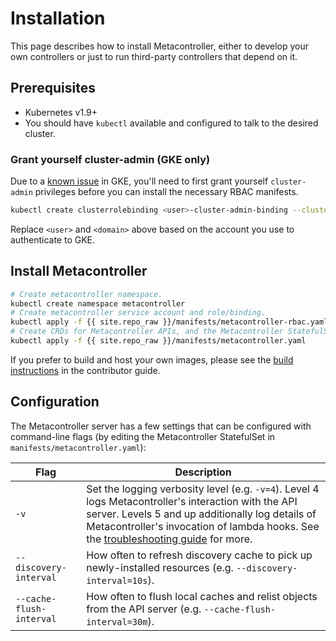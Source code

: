 # Installation

This page describes how to install Metacontroller, either to develop your own
controllers or just to run third-party controllers that depend on it.

## Prerequisites

* Kubernetes v1.9+
* You should have `kubectl` available and configured to talk to the desired cluster.

### Grant yourself cluster-admin (GKE only)

Due to a [known issue](https://cloud.google.com/container-engine/docs/role-based-access-control#defining_permissions_in_a_role)
in GKE, you'll need to first grant yourself `cluster-admin` privileges before
you can install the necessary RBAC manifests.

```sh
kubectl create clusterrolebinding <user>-cluster-admin-binding --clusterrole=cluster-admin --user=<user>@<domain>
```

Replace `<user>` and `<domain>` above based on the account you use to authenticate to GKE.

## Install Metacontroller

```sh
# Create metacontroller namespace.
kubectl create namespace metacontroller
# Create metacontroller service account and role/binding.
kubectl apply -f {{ site.repo_raw }}/manifests/metacontroller-rbac.yaml
# Create CRDs for Metacontroller APIs, and the Metacontroller StatefulSet.
kubectl apply -f {{ site.repo_raw }}/manifests/metacontroller.yaml
```

If you prefer to build and host your own images, please see the
[build instructions](../contrib/build.md) in the contributor guide.

## Configuration

The Metacontroller server has a few settings that can be configured
with command-line flags (by editing the Metacontroller StatefulSet
in `manifests/metacontroller.yaml`):

| Flag | Description |
| ---- | ----------- |
| `-v` | Set the logging verbosity level (e.g. `-v=4`). Level 4 logs Metacontroller's interaction with the API server. Levels 5 and up additionally log details of Metacontroller's invocation of lambda hooks. See the [troubleshooting guide](./troubleshooting.md) for more. |
| `--discovery-interval` | How often to refresh discovery cache to pick up newly-installed resources (e.g. `--discovery-interval=10s`). |
| `--cache-flush-interval` | How often to flush local caches and relist objects from the API server (e.g. `--cache-flush-interval=30m`). |
